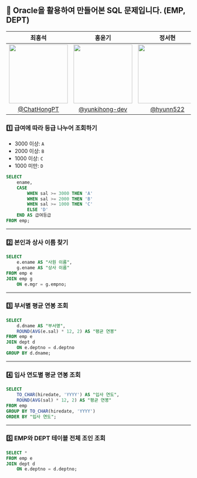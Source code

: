 ## 📌 Oracle을 활용하여 만들어본 SQL 문제입니다. (EMP, DEPT)

| 최홍석 | 홍윤기 | 정서현 |
| :---: | :---: | :---: |
| <img width="160px" src="https://github.com/user-attachments/assets/02386ffc-793b-49ec-b0e2-41f088b5f52f"/>  | <img width="160px" src="https://github.com/user-attachments/assets/fb48ce9d-574b-4b9d-be3b-a0109d054982"/> |<img width="160px" src="https://github.com/user-attachments/assets/b0df1f95-5bd0-4a1b-8ca1-bbdd5a30fd8d"> |
| [@ChatHongPT](https://github.com/ChatHongPT) | [@yunkihong-dev](https://github.com/yunkihong-dev) | [@hyunn522](https://github.com/hyunn522) |

### 1️⃣ 급여에 따라 등급 나누어 조회하기

* 3000 이상: `A`
* 2000 이상: `B`
* 1000 이상: `C`
* 1000 미만: `D`

```sql
SELECT 
    ename,
    CASE
        WHEN sal >= 3000 THEN 'A'
        WHEN sal >= 2000 THEN 'B'
        WHEN sal >= 1000 THEN 'C'
        ELSE 'D'
    END AS 급여등급
FROM emp;
```
---

### 2️⃣ 본인과 상사 이름 찾기

```sql
SELECT 
    e.ename AS "사원 이름", 
    g.ename AS "상사 이름"
FROM emp e
JOIN emp g
    ON e.mgr = g.empno;
```

---

### 3️⃣ 부서별 평균 연봉 조회

```sql
SELECT 
    d.dname AS "부서명", 
    ROUND(AVG(e.sal) * 12, 2) AS "평균 연봉"
FROM emp e
JOIN dept d
    ON e.deptno = d.deptno
GROUP BY d.dname;
```

---

### 4️⃣ 입사 연도별 평균 연봉 조회

```sql
SELECT 
    TO_CHAR(hiredate, 'YYYY') AS "입사 연도",
    ROUND(AVG(sal) * 12, 2) AS "평균 연봉"
FROM emp
GROUP BY TO_CHAR(hiredate, 'YYYY')
ORDER BY "입사 연도";
```

---

### 5️⃣ EMP와 DEPT 테이블 전체 조인 조회

```sql
SELECT *
FROM emp e
JOIN dept d
    ON e.deptno = d.deptno;
```
